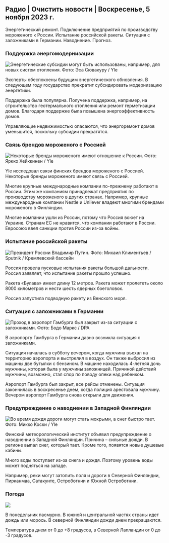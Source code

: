 ## Радио \| Очистить новости \| Воскресенье, 5 ноября 2023 г.

Энергетический ремонт. Подключение предприятий по производству мороженого к России. Испытание российской ракеты. Ситуация с заложниками в Германии. Наводнение. Прогноз.

### Поддержка энергомодернизации

![Энергетические субсидии могут быть использованы, например, для новых систем отопления. Фото: Эса Сювакуру / Yle](https://images.cdn.yle.fi/image/upload/c_crop,h_3349,w_5954,x_0,y_325/ar_1.7777777777777777,c_fill,g_faces,h_675,w_1200/dpr_1.0/q_auto:eco/f_auto/fl_lossy/v1676637402/39-107442463ef747ea1acd)

Эксперты обеспокоены будущим энергетического обновления. В следующем году государство прекратит субсидировать модернизацию энергетики.

Поддержка была популярна. Получена поддержка, например, на строительство геотермального отопления или ремонт герметизации домов. Благодаря поддержке была повышена энергоэффективность домов.

Управляющие недвижимостью опасаются, что энергоремонт домов уменьшится, поскольку субсидии прекратятся.

### Связь брендов мороженого с Россией

![Некоторые бренды мороженого имеют отношение к России. Фото: Яркко Хейккинен / Yle](https://images.cdn.yle.fi/image/upload/c_crop,h_2268,w_4031,x_0,y_0/ar_1.7777777777777777,c_fill,g_faces,h_675,w_1200/dpr_1.0/q_auto:eco/f_auto/fl_lossy/v1682321321/39-110323664462e3b6fb8b)

Yle исследовал связи финских брендов мороженого с Россией. Некоторые бренды мороженого имеют связь с Россией.

Многие крупные международные компании по-прежнему работают в России. Этим же компаниям принадлежат предприятия по производству мороженого в других странах. Например, крупные международные компании Nestle и Unilever владеют многими брендами мороженого в Финляндии.

Многие компании ушли из России, потому что Россия воюет на Украине. Странам ЕС не нравится, что компании работают в России. Евросоюз ввел санкции против России из-за войны.

### Испытание российской ракеты

![Президент России Владимир Путин. Фото: Михаил Климентьев / Sputnik / Кремлевский бассейн](https://images.cdn.yle.fi/image/upload/c_crop,h_4519,w_8034,x_16,y_238/ar_1.7777777777777777,c_fill,g_faces,h_675,w_1200/dpr_1.0/q_auto:eco/f_auto/fl_lossy/v1678982359/39-108632664133bfc2dc51)

Россия провела пусковые испытания ракеты большой дальности. Россия заявляет, что испытание ракеты прошло успешно.

Ракета «Булава» имеет длину 12 метров. Ракета может пролететь около 8000 километров и нести шесть ядерных боеголовок.

Россия запустила подводную ракету из Венского моря.

### Ситуация с заложниками в Германии

![Проход в аэропорт Гамбурга был закрыт из-за ситуации с заложниками. Фото: Бодо Маркс / DPA](https://images.cdn.yle.fi/image/upload/c_crop,h_2703,w_4806,x_0,y_500/ar_1.777777777777777,c_fill,g_faces,h_675,w_1200/dpr_1.0/q_auto:eco/f_auto/fl_lossy/v1699181525/39-11959676547736ea1bc0)

В аэропорту Гамбурга в Германии давно возникла ситуация с заложниками.

Ситуация началась в субботу вечером, когда мужчина въехал на территорию аэропорта и выстрелил в воздух. Он также выбросил из машины две бутылки с бензином. В машине находилась 4-летняя дочь мужчины, которая была у мужчины заложницей. Причиной действий мужчины, возможно, стал спор по поводу опеки над ребенком.

Аэропорт Гамбурга был закрыт, все рейсы отменены. Ситуация закончилась в воскресенье днем, когда полиция арестовала мужчину. Вечером аэропорт Гамбурга снова открыли для движения.

### Предупреждение о наводнении в Западной Финляндии

![Во время дождя дороги могут стать мокрыми, а снег быстро тает. Фото: Микко Коски / Yle](https://images.cdn.yle.fi/image/upload/c_crop,h_3078,w_5472,x_0,y_218/ar_1.7777777777777777,c_fill,g_faces,h_675,w_1200/dpr_1.0/q_auto:eco/f_auto/fl_lossy/v1697618867/39-11828126521489e76d51)

Финский метеорологический институт объявил предупреждение о наводнении в Западной Финляндии. Причина – сильные дожди. В регионе выпал снег, который тает. Кроме того, появятся новые душевые кабины.

Много воды поступает из-за снега и дождя. Поэтому уровень воды может подняться на западе.

Например, реки могут затопить поля и дороги в Северной Финляндии, Пирканмаа, Сатакунте, Остроботнии и Южной Остроботнии.

### Погода

![](https://images.cdn.yle.fi/image/upload/c_crop,h_1080,w_1919,x_0,y_0/ar_1.7777777777777777,c_fill,g_faces,h_675,w_1200/dpr_1.0/q_auto:eco/f_auto/fl_lossy/v1699200945/39-11960206547bf95c98f5)

В понедельник пасмурно. В южной и центральной частях страны идет дождь или морось. В северной Финляндии дожди днем прекращаются.

Температура днем от 0 до +8 градусов, в Северной Лапландии от 0 до -3 градусов.